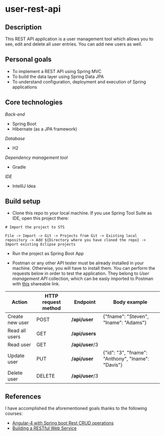 # user-rest-api

## Description

This REST API application is a user management tool which allows you to see, edit and delete all user entries. You can add new users as well.

## Personal goals

- To implement a REST API using Spring MVC
- To build the data layer using Spring Data JPA
- To understand configuration, deployment and execution of Spring applications

## Core technologies

*Back-end*
- Spring Boot
- Hibernate (as a JPA framework)

*Database*
- H2

*Dependency management tool*
- Gradle

*IDE*
- IntellIJ Idea

## Build setup

- Clone this repo to your local machine. If you use Spring Tool Suite as IDE, open this project there:

```
# Import the project to STS

File -> Import -> Git -> Projects from Git -> Existing local repository -> Add ${Directory where you have cloned the repo} -> Import existing Eclipse projects
```

- Run the project as Spring Boot App

- Postman or any other API tester must be already installed in your machine. Otherwise, you will have to install them. You can perform the requests below in order to test the application. They belong to *User management API* collection, which can be easly imported to Postman with [this](https://www.getpostman.com/collections/b9203126dbd425c19203) shareable link. 

| Action | HTTP request method | Endpoint | Body example |
| ------------- | ------------- | ------------- | ------------- |
| Create new user | POST  | **/api/user**  | {"fname": "Steven", "lname": "Adams"} |
| Read all users | GET  | **/api/users** | |
| Read user | GET  | **/api/user**/3 | |
| Update user | PUT  | **/api/user** | {"id": "3", "fname": "Anthony", "lname": "Davis"}|
| Delete user | DELETE  | **/api/user**/3 | |


## References

I have accomplished the aforementioned goals thanks to the following courses:

- [Angular-4 with Spring boot Rest CRUD operations](https://www.youtube.com/watch?v=ioYJx-rNNoI&list=PLF0fAweo0Kogzy5I6LxEaIlJAxVORXZm-&index=1)
- [Building a RESTful Web Service](https://spring.io/guides/gs/rest-service/)


